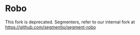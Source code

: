 # Robo

This fork is deprecated. Segmenters, refer to our internal fork at https://github.com/segmentio/segment-robo

